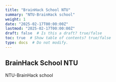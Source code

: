 ```yaml
---
title: "BrainHack School NTU"
summary: "NTU-BrainHack school"
weight: 1
date: "2025-02-17T00:00:00Z"
lastmod: "2025-02-17T00:00:00Z"
draft: false  # Is this a draft? true/false
toc: true  # Show table of contents? true/false
type: docs  # Do not modify.
---
```


## BrainHack School NTU  
NTU-BrainHack school  


